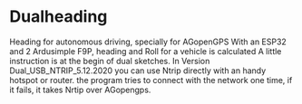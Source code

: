 # Dualheading
Heading for autonomous driving, specially for AGopenGPS
With an ESP32 and 2 Ardusimple F9P, heading and Roll for a vehicle is calculated 
A little instruction is at the begin of dual sketches. 
In Version Dual_USB_NTRIP_5.12.2020 you can use Ntrip directly with an handy hotspot or router.
the program tries to connect with the network one time, if it fails, it takes Nrtip over AGopengps.
